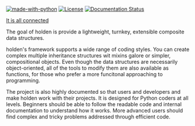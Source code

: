 [![made-with-python](https://img.shields.io/badge/Made%20with-Python-1f425f.svg)](https://www.python.org/) [![License](https://img.shields.io/badge/License-Apache_2.0-blue.svg)](https://opensource.org/licenses/Apache-2.0) [![Documentation Status](https://readthedocs.org/projects/holden/badge/?version=latest)](http://holden.readthedocs.io/?badge=latest)

[It is all connected](https://media.giphy.com/media/3ornjRyce6SukW8INi/giphy.gif)

The goal of holden is provide a lightweight, turnkey, extensible composite data structures.

holden's framework supports a wide range of coding styles. You can create complex multiple inheritance structures wit mixins galore or simpler, compositional objects. Even though the data structures are necessarily object-oriented, all of the tools to modify them are also available as functions, for those who prefer a more funcitonal approaching to programming.

The project is also highly documented so that users and developers and make holden work with their projects. It is designed for Python coders at all levels. Beginners should be able to follow the readable code and internal documentation to understand how it works. More advanced users should find complex and tricky problems addressed through efficient code.
